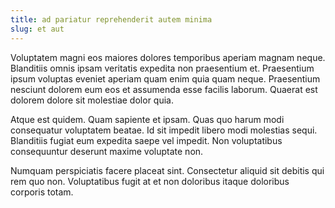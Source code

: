 ```yaml
---
title: ad pariatur reprehenderit autem minima
slug: et aut
---
```


Voluptatem magni eos maiores dolores temporibus aperiam magnam neque. Blanditiis omnis ipsam veritatis expedita non praesentium et. Praesentium ipsum voluptas eveniet aperiam quam enim quia quam neque. Praesentium nesciunt dolorem eum eos et assumenda esse facilis laborum. Quaerat est dolorem dolore sit molestiae dolor quia.

Atque est quidem. Quam sapiente et ipsam. Quas quo harum modi consequatur voluptatem beatae. Id sit impedit libero modi molestias sequi. Blanditiis fugiat eum expedita saepe vel impedit. Non voluptatibus consequuntur deserunt maxime voluptate non.

Numquam perspiciatis facere placeat sint. Consectetur aliquid sit debitis qui rem quo non. Voluptatibus fugit at et non doloribus itaque doloribus corporis totam.

